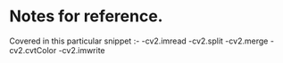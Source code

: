 # Notes for reference.
Covered in this particular snippet :-
-cv2.imread
-cv2.split
-cv2.merge
-cv2.cvtColor
-cv2.imwrite

